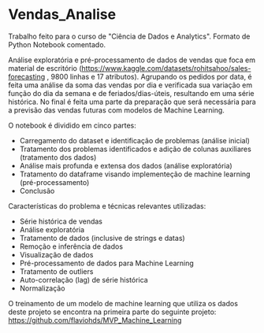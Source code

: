 # Vendas_Analise

Trabalho feito para o curso de "Ciência de Dados e Analytics". Formato de Python Notebook comentado.

Análise exploratória e pré-processamento de dados de vendas que foca em material de escritório (https://www.kaggle.com/datasets/rohitsahoo/sales-forecasting , 9800 linhas e 17 atributos). Agrupando os pedidos por data, é feita uma análise da soma das vendas por dia e verificada sua variação em função do dia da semana e de feriados/dias-úteis, resultando em uma série histórica. No final é feita uma parte da preparação que será necessária para a previsão das vendas futuras com modelos de Machine Learning.

O notebook é dividido em cinco partes:
- Carregamento do dataset e identificação de problemas (análise inicial)
- Tratamento dos problemas identificados e adição de colunas auxiliares (tratamento dos dados)
- Análise mais profunda e extensa dos dados (análise exploratória)
- Tratamento do dataframe visando implementeção de machine learning (pré-processamento)
- Conclusão

Características do problema e técnicas relevantes utilizadas:
- Série histórica de vendas
- Análise exploratória
- Tratamento de dados (inclusive de strings e datas)
- Remoção e inferência de dados
- Visualização de dados
- Pré-processamento de dados para Machine Learning
- Tratamento de outliers
- Auto-correlação (lag) de série histórica
- Normalização

O treinamento de um modelo de machine learning que utiliza os dados deste projeto se encontra na primeira parte do seguinte projeto: https://github.com/flaviohds/MVP_Machine_Learning
